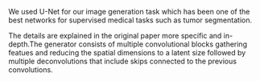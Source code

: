 We used U-Net for our image generation task which has been one of the best networks for
supervised medical tasks such as tumor segmentation.

The details are explained in the original paper more specific and in-depth.The generator
consists of multiple convolutional blocks gathering featues and reducing the spatial
dimensions to a latent size followed by multiple deconvolutions that include skips connected
to the previous convolutions.
